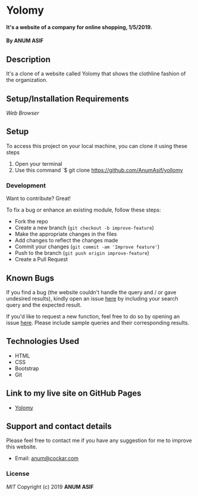# Yolomy
#### It's a website of a company for online shopping, 1/5/2019.
#### By **ANUM ASIF**
## Description
It's a clone of a website called Yolomy that shows the clothline fashion of the organization.
## Setup/Installation Requirements
*Web Browser*
## Setup
To access this project on your local machine, you can clone it using these steps

1. Open your terminal
2. Use this command `$ git clone https://github.com/AnumAsif/yollomy

### Development
Want to contribute? Great!

To fix a bug or enhance an existing module, follow these steps:

- Fork the repo
- Create a new branch (`git checkout -b improve-feature`)
- Make the appropriate changes in the files
- Add changes to reflect the changes made
- Commit your changes (`git commit -am 'Improve feature'`)
- Push to the branch (`git push origin improve-feature`)
- Create a Pull Request 
## Known Bugs
If you find a bug (the website couldn't handle the query and / or gave undesired results), kindly open an issue [here](https://github.com/AnumAsif/Yolomy/issues/new) by including your search query and the expected result.

If you'd like to request a new function, feel free to do so by opening an issue [here](https://github.com/AnumAsif/Yolomy/issues/new). Please include sample queries and their corresponding results.
## Technologies Used
- HTML
- CSS
- Bootstrap
- Git
## Link to my live site on GitHub Pages
- [Yolomy](https://anumasif.github.io/Yolomy/)
## Support and contact details
Please feel free to contact me if you have any suggestion for me to improve this website.
- Email: anum@cockar.com
### License
*MIT*
Copyright (c) 2019 **ANUM ASIF**
